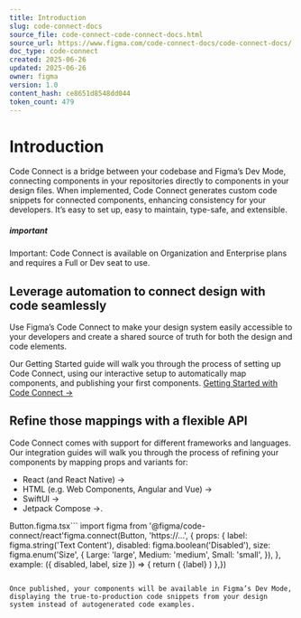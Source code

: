 ```yaml
---
title: Introduction
slug: code-connect-docs
source_file: code-connect-code-connect-docs.html
source_url: https://www.figma.com/code-connect-docs/code-connect-docs/
doc_type: code-connect
created: 2025-06-26
updated: 2025-06-26
owner: figma
version: 1.0
content_hash: ce8651d8548dd044
token_count: 479
---
```

# Introduction

Code Connect is a bridge between your codebase and Figma’s Dev Mode, connecting components in your repositories directly to components in your design files. When implemented, Code Connect generates custom code snippets for connected components, enhancing consistency for your developers. It’s easy to set up, easy to maintain, type-safe, and extensible.

##### important

Important: Code Connect is available on Organization and Enterprise plans and requires a Full or Dev seat to use.

## Leverage automation to connect design with code seamlessly

Use Figma’s Code Connect to make your design system easily accessible to your developers and create a shared source of truth for both the design and code elements.

Our Getting Started guide will walk you through the process of setting up Code Connect, using our interactive setup to automatically map components, and publishing your first components. [Getting Started with Code Connect →](/code-connect-docs/quickstart-guide/)

## Refine those mappings with a flexible API

Code Connect comes with support for different frameworks and languages. Our integration guides will walk you through the process of refining your components by mapping props and variants for:

- React (and React Native) →
- HTML (e.g. Web Components, Angular and Vue) →
- SwiftUI →
- Jetpack Compose →.

Button.figma.tsx```
import figma from '@figma/code-connect/react'figma.connect(Button, 'https://...', { props: { label: figma.string('Text Content'), disabled: figma.boolean('Disabled'), size: figma.enum('Size', { Large: 'large', Medium: 'medium', Small: 'small', }), }, example: ({ disabled, label, size }) => { return ( {label} ) },})
```## Publish to Figma to make handoff a breeze

Once published, your components will be available in Figma’s Dev Mode, displaying the true-to-production code snippets from your design system instead of autogenerated code examples.